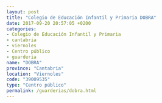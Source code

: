 ```yaml
---
layout: post
title: "Colegio de Educación Infantil y Primaria DOBRA"
date: 2017-09-20 20:57:05 +0200
categories:
- Colegio de Educación Infantil y Primaria
- cantabria
- viernoles
- Centro público
- guarderia
name: "DOBRA"
province: "Cantabria"
location: "Viernoles"
code: "39009535"
type: "Centro público"
permalink: /guarderias/dobra.html
---
```

